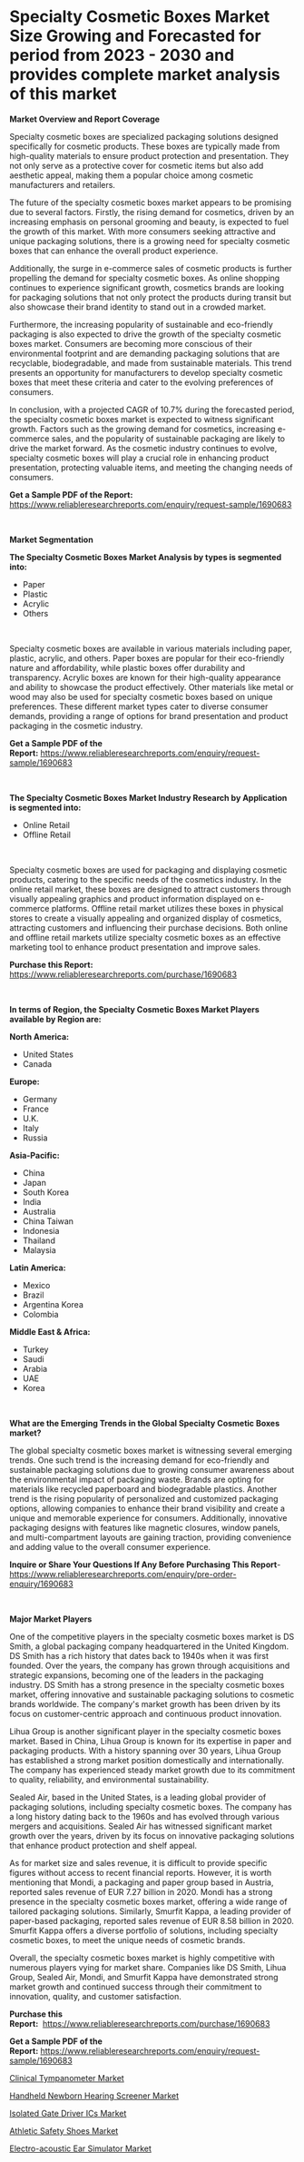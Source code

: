 <p><h1>Specialty Cosmetic Boxes Market Size Growing and Forecasted for period from 2023 - 2030 and provides complete market analysis of this market</h1></p><p><strong>Market Overview and Report Coverage</strong></p>
<p><p>Specialty cosmetic boxes are specialized packaging solutions designed specifically for cosmetic products. These boxes are typically made from high-quality materials to ensure product protection and presentation. They not only serve as a protective cover for cosmetic items but also add aesthetic appeal, making them a popular choice among cosmetic manufacturers and retailers.</p><p>The future of the specialty cosmetic boxes market appears to be promising due to several factors. Firstly, the rising demand for cosmetics, driven by an increasing emphasis on personal grooming and beauty, is expected to fuel the growth of this market. With more consumers seeking attractive and unique packaging solutions, there is a growing need for specialty cosmetic boxes that can enhance the overall product experience.</p><p>Additionally, the surge in e-commerce sales of cosmetic products is further propelling the demand for specialty cosmetic boxes. As online shopping continues to experience significant growth, cosmetics brands are looking for packaging solutions that not only protect the products during transit but also showcase their brand identity to stand out in a crowded market.</p><p>Furthermore, the increasing popularity of sustainable and eco-friendly packaging is also expected to drive the growth of the specialty cosmetic boxes market. Consumers are becoming more conscious of their environmental footprint and are demanding packaging solutions that are recyclable, biodegradable, and made from sustainable materials. This trend presents an opportunity for manufacturers to develop specialty cosmetic boxes that meet these criteria and cater to the evolving preferences of consumers.</p><p>In conclusion, with a projected CAGR of 10.7% during the forecasted period, the specialty cosmetic boxes market is expected to witness significant growth. Factors such as the growing demand for cosmetics, increasing e-commerce sales, and the popularity of sustainable packaging are likely to drive the market forward. As the cosmetic industry continues to evolve, specialty cosmetic boxes will play a crucial role in enhancing product presentation, protecting valuable items, and meeting the changing needs of consumers.</p></p>
<p><strong>Get a Sample PDF of the Report:</strong> <a href="https://www.reliableresearchreports.com/enquiry/request-sample/1690683">https://www.reliableresearchreports.com/enquiry/request-sample/1690683</a></p>
<p>&nbsp;</p>
<p><strong>Market Segmentation</strong></p>
<p><strong>The Specialty Cosmetic Boxes Market Analysis by types is segmented into:</strong></p>
<p><ul><li>Paper</li><li>Plastic</li><li>Acrylic</li><li>Others</li></ul></p>
<p>&nbsp;</p>
<p><p>Specialty cosmetic boxes are available in various materials including paper, plastic, acrylic, and others. Paper boxes are popular for their eco-friendly nature and affordability, while plastic boxes offer durability and transparency. Acrylic boxes are known for their high-quality appearance and ability to showcase the product effectively. Other materials like metal or wood may also be used for specialty cosmetic boxes based on unique preferences. These different market types cater to diverse consumer demands, providing a range of options for brand presentation and product packaging in the cosmetic industry.</p></p>
<p><strong>Get a Sample PDF of the Report:</strong>&nbsp;<a href="https://www.reliableresearchreports.com/enquiry/request-sample/1690683">https://www.reliableresearchreports.com/enquiry/request-sample/1690683</a></p>
<p>&nbsp;</p>
<p><strong>The Specialty Cosmetic Boxes Market Industry Research by Application is segmented into:</strong></p>
<p><ul><li>Online Retail</li><li>Offline Retail</li></ul></p>
<p>&nbsp;</p>
<p><p>Specialty cosmetic boxes are used for packaging and displaying cosmetic products, catering to the specific needs of the cosmetics industry. In the online retail market, these boxes are designed to attract customers through visually appealing graphics and product information displayed on e-commerce platforms. Offline retail market utilizes these boxes in physical stores to create a visually appealing and organized display of cosmetics, attracting customers and influencing their purchase decisions. Both online and offline retail markets utilize specialty cosmetic boxes as an effective marketing tool to enhance product presentation and improve sales.</p></p>
<p><strong>Purchase this Report:</strong>&nbsp; <a href="https://www.reliableresearchreports.com/purchase/1690683">https://www.reliableresearchreports.com/purchase/1690683</a></p>
<p>&nbsp;</p>
<p><strong>In terms of Region, the Specialty Cosmetic Boxes Market Players available by Region are:</strong></p>
<p>
    <p> <strong> North America: </strong>
        <ul>
            <li>United States</li>
            <li>Canada</li>
        </ul>
        </p> 
    <p> <strong> Europe: </strong>
        <ul>
            <li>Germany</li>
            <li>France</li>
            <li>U.K.</li>
            <li>Italy</li>
            <li>Russia</li>
        </ul>
        </p> 
    <p> <strong> Asia-Pacific: </strong>
        <ul>
            <li>China</li>
            <li>Japan</li>
            <li>South Korea</li>
            <li>India</li>
            <li>Australia</li>
            <li>China Taiwan</li>
            <li>Indonesia</li>
            <li>Thailand</li>
            <li>Malaysia</li>
        </ul>
        </p> 
    <p> <strong> Latin America: </strong>
        <ul>
            <li>Mexico</li>
            <li>Brazil</li>
            <li>Argentina Korea</li>
            <li>Colombia</li>
        </ul>
        </p> 
    <p> <strong> Middle East & Africa: </strong>
        <ul>
            <li>Turkey</li>
            <li>Saudi</li>
            <li>Arabia</li>
            <li>UAE</li>
            <li>Korea</li>
        </ul>
    </p>
    </p>
<p>&nbsp;</p>
<p><strong>What are the Emerging Trends in the Global Specialty Cosmetic Boxes market?</strong></p>
<p><p>The global specialty cosmetic boxes market is witnessing several emerging trends. One such trend is the increasing demand for eco-friendly and sustainable packaging solutions due to growing consumer awareness about the environmental impact of packaging waste. Brands are opting for materials like recycled paperboard and biodegradable plastics. Another trend is the rising popularity of personalized and customized packaging options, allowing companies to enhance their brand visibility and create a unique and memorable experience for consumers. Additionally, innovative packaging designs with features like magnetic closures, window panels, and multi-compartment layouts are gaining traction, providing convenience and adding value to the overall consumer experience.</p></p>
<p><strong>Inquire or Share Your Questions If Any Before Purchasing This Report</strong>- <a href="https://www.reliableresearchreports.com/enquiry/pre-order-enquiry/1690683">https://www.reliableresearchreports.com/enquiry/pre-order-enquiry/1690683</a></p>
<p>&nbsp;</p>
<p><strong>Major Market Players</strong></p>
<p><p>One of the competitive players in the specialty cosmetic boxes market is DS Smith, a global packaging company headquartered in the United Kingdom. DS Smith has a rich history that dates back to 1940s when it was first founded. Over the years, the company has grown through acquisitions and strategic expansions, becoming one of the leaders in the packaging industry. DS Smith has a strong presence in the specialty cosmetic boxes market, offering innovative and sustainable packaging solutions to cosmetic brands worldwide. The company's market growth has been driven by its focus on customer-centric approach and continuous product innovation.</p><p>Lihua Group is another significant player in the specialty cosmetic boxes market. Based in China, Lihua Group is known for its expertise in paper and packaging products. With a history spanning over 30 years, Lihua Group has established a strong market position domestically and internationally. The company has experienced steady market growth due to its commitment to quality, reliability, and environmental sustainability.</p><p>Sealed Air, based in the United States, is a leading global provider of packaging solutions, including specialty cosmetic boxes. The company has a long history dating back to the 1960s and has evolved through various mergers and acquisitions. Sealed Air has witnessed significant market growth over the years, driven by its focus on innovative packaging solutions that enhance product protection and shelf appeal. </p><p>As for market size and sales revenue, it is difficult to provide specific figures without access to recent financial reports. However, it is worth mentioning that Mondi, a packaging and paper group based in Austria, reported sales revenue of EUR 7.27 billion in 2020. Mondi has a strong presence in the specialty cosmetic boxes market, offering a wide range of tailored packaging solutions. Similarly, Smurfit Kappa, a leading provider of paper-based packaging, reported sales revenue of EUR 8.58 billion in 2020. Smurfit Kappa offers a diverse portfolio of solutions, including specialty cosmetic boxes, to meet the unique needs of cosmetic brands.</p><p>Overall, the specialty cosmetic boxes market is highly competitive with numerous players vying for market share. Companies like DS Smith, Lihua Group, Sealed Air, Mondi, and Smurfit Kappa have demonstrated strong market growth and continued success through their commitment to innovation, quality, and customer satisfaction.</p></p>
<p><strong>Purchase this Report:</strong>&nbsp;&nbsp;<a href="https://www.reliableresearchreports.com/purchase/1690683">https://www.reliableresearchreports.com/purchase/1690683</a></p>
<p></p>
<p><strong>Get a Sample PDF of the Report:</strong>&nbsp;<a href="https://www.reliableresearchreports.com/enquiry/request-sample/1690683">https://www.reliableresearchreports.com/enquiry/request-sample/1690683</a></p>
<p><p><a href="https://www.linkedin.com/pulse/clinical-tympanometer-market-research-report-provides-thorough-mgude/">Clinical Tympanometer Market</a></p><p><a href="https://www.linkedin.com/pulse/handheld-newborn-hearing-screener-market-size-2023-2030-6myse/">Handheld Newborn Hearing Screener Market</a></p><p><a href="https://medium.com/@williammann19/isolated-gate-driver-ics-market-report-reveals-the-latest-trends-and-growth-opportunities-of-this-061591576160">Isolated Gate Driver ICs Market</a></p><p><a href="https://medium.com/@erickasauer/athletic-safety-shoes-market-the-key-to-successful-business-strategy-forecast-till-2030-72210387caef">Athletic Safety Shoes Market</a></p><p><a href="https://www.linkedin.com/pulse/electro-acoustic-ear-simulator-market-size-2023-2030-global-arzue/">Electro-acoustic Ear Simulator Market</a></p></p>